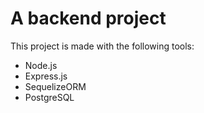 # A backend project 

This project is made with the following tools:
- Node.js
- Express.js
- SequelizeORM
- PostgreSQL
